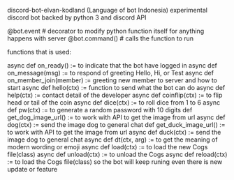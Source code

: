 discord-bot-elvan-kodland (Language of bot Indonesia)
experimental discord bot backed by python 3 and discord API

@bot.event # decorator to modify python function itself for anything happens with server
@bot.command() # calls the function to run

functions that is used:

async def on_ready() := to indicate that the bot have logged in
async def on_message(msg) := to respond of greeting Hello, Hi, or Test
async def on_member_join(member) := greeting new member to server and how to start
async def hello(ctx) := function to send what the bot can do
async def help(ctx) := contact detail of the developer
async def coinflip(ctx) := to flip head or tail of the coin
async def dice(ctx) := to roll dice from 1 to 6
async def pw(ctx) := to generate a random password with 10 digits
def get_dog_image_url() := to work with API to get the image from url
async def dog(ctx) := send the image dog to general chat
def get_duck_image_url() := to work with API to get the image from url
async def duck(ctx) := send the image dog to general chat
async def dt(ctx, arg) := to get the meaning of modern wording or emoji
async def load(ctx) := to load the new Cogs file(class)
async def unload(ctx) := to unload the Cogs
async def reload(ctx) := to load the Cogs file(class) so the bot will keep runing even there is new update or feature
